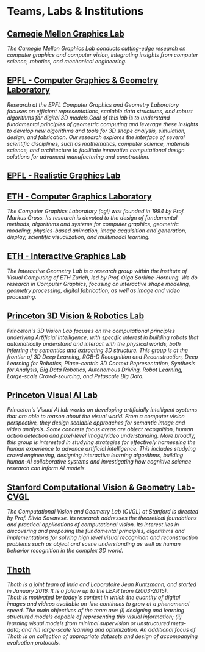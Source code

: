 # Teams, Labs & Institutions

## [Carnegie Mellon Graphics Lab](http://graphics.cs.cmu.edu/)
_The Carnegie Mellon Graphics Lab conducts cutting-edge research on computer graphics and computer vision, integrating insights from computer science, robotics, and mechanical engineering._

## [EPFL - Computer Graphics & Geometry Laboratory](https://lgg.epfl.ch/research.php)
_Research at the EPFL Computer Graphics and Geometry Laboratory focuses on efficient representations, scalable data structures, and robust algorithms for digital 3D models.Goal of this lab is to understand fundamental principles of geometric computing and leverage these insights to develop new algorithms and tools for 3D shape analysis, simulation, design, and fabrication. Our research explores the interface of several scientific disciplines, such as mathematics, computer science, materials science, and architecture to facilitate innovative computational design solutions for advanced manufacturing and construction._

## [EPFL - Realistic Graphics Lab](http://rgl.epfl.ch/publications)

## [ETH - Computer Graphics Laboratory](https://graphics.ethz.ch/research/)
_The Computer Graphics Laboratory (cgl) was founded in 1994 by Prof. Markus Gross. Its research is devoted to the design of fundamental methods, algorithms and systems for computer graphics, geometric modeling, physics-based animation, image acquisition and generation, display, scientific visualization, and multimodal learning._

## [ETH - Interactive Graphics Lab](http://igl.ethz.ch/)
_The Interactive Geometry Lab is a research group within the Institute of Visual Computing of ETH Zurich, led by Prof. Olga Sorkine-Hornung. We do research in Computer Graphics, focusing on interactive shape modeling, geometry processing, digital fabrication, as well as image and video processing._

## [Princeton 3D Vision & Robotics Lab](http://3dvision.princeton.edu/)
_Princeton's 3D Vision Lab focuses on the computational principles underlying Artificial Intelligence, with specific interest in building robots that automatically understand and interact with the physical worlds, both inferring the semantics and extracting 3D structure. This group is at the frontier of 3D Deep Learning, RGB-D Recognition and Reconstruction, Deep Learning for Robotics, Place-centric 3D Context Representation, Synthesis for Analysis, Big Data Robotics, Autonomous Driving, Robot Learning, Large-scale Crowd-sourcing, and Petascale Big Data._

## [Princeton Visual AI Lab](https://visualai.princeton.edu/)
_Princeton's Visual AI lab works on developing artificially intelligent systems that are able to reason about the visual world. From a computer vision perspective, they design scalable approaches for semantic image and video analysis. Some concrete focus areas are object recognition, human action detection and pixel-level image/video understanding. More broadly, this group is interested in studying strategies for effectively harnessing the human experience to advance artificial intelligence. This includes studying crowd engineering, designing interactive learning algorithms, building human-AI collaborative systems and investigating how cognitive science research can inform AI models._

## [Stanford Computational Vision & Geometry Lab- CVGL](http://cvgl.stanford.edu/publications.html)
_The Computational Vision and Geometry Lab (CVGL) at Stanford is directed by Prof. Silvio Savarese. Its research addresses the theoretical foundations and practical applications of computational vision. Its interest lies in discovering and proposing the fundamental principles, algorithms and implementations for solving high level visual recognition and reconstruction problems such as object and scene understanding as well as human behavior recognition in the complex 3D world._


## [Thoth](https://lear.inrialpes.fr/research.php)
_Thoth is a joint team of Inria and Laboratoire Jean Kuntzmann, and started in January 2016. It is a follow up to the LEAR team (2003-2015).<br/>Thoth is motivated by today's context in which the quantity of digital images and videos available on-line continues to grow at a phenomenal speed. The main objectives of the team are: (i) designing and learning structured models capable of representing this visual information; (ii) learning visual models from minimal supervision or unstructured meta-data; and (iii) large-scale learning and optimization. An additional focus of Thoth is on collection of appropriate datasets and design of accompanying evaluation protocols._
